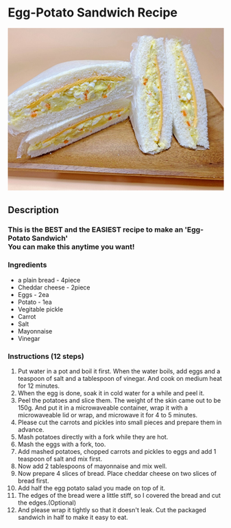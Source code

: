 # Egg-Potato Sandwich Recipe

![alt 'Egg-Potato Sandwich'](egg_potato_sandwich.jpg)

## Description
### **This is the BEST and the EASIEST recipe to make an 'Egg-Potato Sandwich'<br/>You can make this anytime you want!**


### Ingredients

- a plain bread - 4piece
- Cheddar cheese - 2piece
- Eggs - 2ea
- Potato - 1ea
- Vegitable pickle
- Carrot
- Salt
- Mayonnaise
- Vinegar


### Instructions (12 steps)

1. Put water in a pot and boil it first.
When the water boils, add eggs and a teaspoon of salt and a tablespoon of vinegar.
And cook on medium heat for 12 minutes.
2. When the egg is done, soak it in cold water for a while and peel it.
3. Peel the potatoes and slice them.
The weight of the skin came out to be 150g.
And put it in a microwaveable container, wrap it with a microwaveable lid or wrap, and microwave it for 4 to 5 minutes.
4. Please cut the carrots and pickles into small pieces and prepare them in advance.
5. Mash potatoes directly with a fork while they are hot.
6. Mash the eggs with a fork, too.
7. Add mashed potatoes, chopped carrots and pickles to eggs and add 1 teaspoon of salt and mix first.
8. Now add 2 tablespoons of mayonnaise and mix well.
9. Now prepare 4 slices of bread.
Place cheddar cheese on two slices of bread first.
10. Add half the egg potato salad you made on top of it.
11. The edges of the bread were a little stiff, so I covered the bread and cut the edges.(Optional)
12. And please wrap it tightly so that it doesn't leak.
Cut the packaged sandwich in half to make it easy to eat.